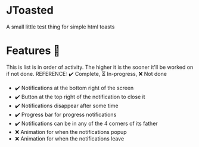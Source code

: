 # JToasted
A small little test thing for simple html toasts


# Features 📜
This is list is in order of activity. The higher it is the sooner it'll be worked on if not done.
REFERENCE: ✔️ Complete, ⏳ In-progress, ❌ Not done
- ✔️ Notifications at the bottom right of the screen
- ✔️ Button at the top right of the notification to close it
- ✔️ Notifications disappear after some time
- ✔️ Progress bar for progress notifications
- ✔️ Notifications can be in any of the 4 corners of its father
- ❌ Animation for when the notifications popup
- ❌ Animation for when the notifications leave
